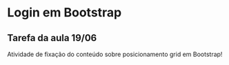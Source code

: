 #  Login em Bootstrap

## Tarefa da aula 19/06

Atividade de fixação do conteúdo sobre posicionamento grid em Bootstrap!
 